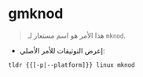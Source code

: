 # gmknod

> هذا الأمر هو اسم مستعار لـ `mknod`.

- إعرض التوثيقات للأمر الأصلي:

`tldr {{[-p|--platform]}} linux mknod`
